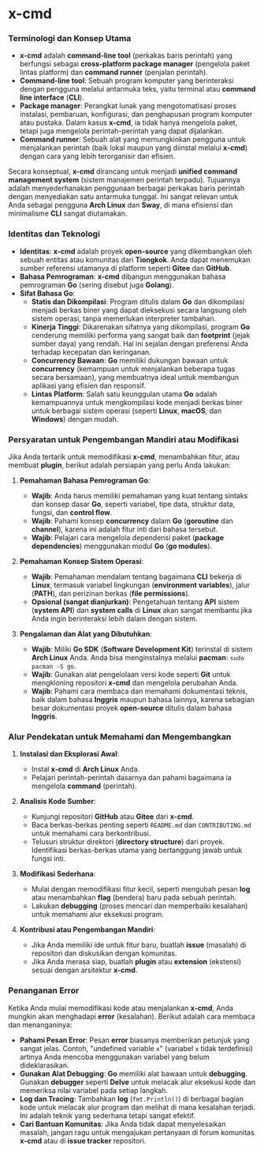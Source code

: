 # **x-cmd**

### **Terminologi dan Konsep Utama**

* **x-cmd** adalah **command-line tool** (perkakas baris perintah) yang berfungsi sebagai **cross-platform package manager** (pengelola paket lintas platform) dan **command runner** (penjalan perintah).
* **Command-line tool**: Sebuah program komputer yang berinteraksi dengan pengguna melalui antarmuka teks, yaitu terminal atau **command line interface** (**CLI**).
* **Package manager**: Perangkat lunak yang mengotomatisasi proses instalasi, pembaruan, konfigurasi, dan penghapusan program komputer atau pustaka. Dalam kasus **x-cmd**, ia tidak hanya mengelola paket, tetapi juga mengelola perintah-perintah yang dapat dijalankan.
* **Command runner**: Sebuah alat yang memungkinkan pengguna untuk menjalankan perintah (baik lokal maupun yang diinstal melalui **x-cmd**) dengan cara yang lebih terorganisir dan efisien.

Secara konseptual, **x-cmd** dirancang untuk menjadi **unified command management system** (sistem manajemen perintah terpadu). Tujuannya adalah menyederhanakan penggunaan berbagai perkakas baris perintah dengan menyediakan satu antarmuka tunggal. Ini sangat relevan untuk Anda sebagai pengguna **Arch Linux** dan **Sway**, di mana efisiensi dan minimalisme **CLI** sangat diutamakan.

### **Identitas dan Teknologi**

* **Identitas**: **x-cmd** adalah proyek **open-source** yang dikembangkan oleh sebuah entitas atau komunitas dari **Tiongkok**. Anda dapat menemukan sumber referensi utamanya di platform seperti **Gitee** dan **GitHub**.
* **Bahasa Pemrograman**: **x-cmd** dibangun menggunakan bahasa pemrograman **Go** (sering disebut juga **Golang**).
* **Sifat Bahasa Go**:
    * **Statis dan Dikompilasi**: Program ditulis dalam **Go** dan dikompilasi menjadi berkas biner yang dapat dieksekusi secara langsung oleh sistem operasi, tanpa memerlukan interpreter tambahan.
    * **Kinerja Tinggi**: Dikarenakan sifatnya yang dikompilasi, program **Go** cenderung memiliki performa yang sangat baik dan **footprint** (jejak sumber daya) yang rendah. Hal ini sejalan dengan preferensi Anda terhadap kecepatan dan keringanan.
    * **Concurrency Bawaan**: **Go** memiliki dukungan bawaan untuk **concurrency** (kemampuan untuk menjalankan beberapa tugas secara bersamaan), yang membuatnya ideal untuk membangun aplikasi yang efisien dan responsif.
    * **Lintas Platform**: Salah satu keunggulan utama **Go** adalah kemampuannya untuk mengkompilasi kode menjadi berkas biner untuk berbagai sistem operasi (seperti **Linux**, **macOS**, dan **Windows**) dengan mudah.

### **Persyaratan untuk Pengembangan Mandiri atau Modifikasi**

Jika Anda tertarik untuk memodifikasi **x-cmd**, menambahkan fitur, atau membuat **plugin**, berikut adalah persiapan yang perlu Anda lakukan:

1.  **Pemahaman Bahasa Pemrograman Go**:
    * **Wajib**: Anda harus memiliki pemahaman yang kuat tentang sintaks dan konsep dasar **Go**, seperti variabel, tipe data, struktur data, fungsi, dan **control flow**.
    * **Wajib**: Pahami konsep **concurrency** dalam **Go** (**goroutine** dan **channel**), karena ini adalah fitur inti dari bahasa tersebut.
    * **Wajib**: Pelajari cara mengelola dependensi paket (**package dependencies**) menggunakan modul **Go** (**go modules**).

2.  **Pemahaman Konsep Sistem Operasi**:
    * **Wajib**: Pemahaman mendalam tentang bagaimana **CLI** bekerja di **Linux**, termasuk variabel lingkungan (**environment variables**), jalur (**PATH**), dan perizinan berkas (**file permissions**).
    * **Opsional (sangat dianjurkan)**: Pengetahuan tentang **API** sistem (**system API**) dan **system calls** di **Linux** akan sangat membantu jika Anda ingin berinteraksi lebih dalam dengan sistem.

3.  **Pengalaman dan Alat yang Dibutuhkan**:
    * **Wajib**: Miliki **Go SDK** (**Software Development Kit**) terinstal di sistem **Arch Linux** Anda. Anda bisa menginstalnya melalui **pacman**: `sudo pacman -S go`.
    * **Wajib**: Gunakan alat pengelolaan versi kode seperti **Git** untuk mengkloning repositori **x-cmd** dan mengelola perubahan Anda.
    * **Wajib**: Pahami cara membaca dan memahami dokumentasi teknis, baik dalam bahasa **Inggris** maupun bahasa lainnya, karena sebagian besar dokumentasi proyek **open-source** ditulis dalam bahasa **Inggris**.

### **Alur Pendekatan untuk Memahami dan Mengembangkan**

1.  **Instalasi dan Eksplorasi Awal**:
    * Instal **x-cmd** di **Arch Linux** Anda.
    * Pelajari perintah-perintah dasarnya dan pahami bagaimana ia mengelola **command** (perintah).

2.  **Analisis Kode Sumber**:
    * Kunjungi repositori **GitHub** atau **Gitee** dari **x-cmd**.
    * Baca berkas-berkas penting seperti `README.md` dan `CONTRIBUTING.md` untuk memahami cara berkontribusi.
    * Telusuri struktur direktori (**directory structure**) dari proyek. Identifikasi berkas-berkas utama yang bertanggung jawab untuk fungsi inti.

3.  **Modifikasi Sederhana**:
    * Mulai dengan memodifikasi fitur kecil, seperti mengubah pesan **log** atau menambahkan **flag** (bendera) baru pada sebuah perintah.
    * Lakukan **debugging** (proses mencari dan memperbaiki kesalahan) untuk memahami alur eksekusi program.

4.  **Kontribusi atau Pengembangan Mandiri**:
    * Jika Anda memiliki ide untuk fitur baru, buatlah **issue** (masalah) di repositori dan diskusikan dengan komunitas.
    * Jika Anda merasa siap, buatlah **plugin** atau **extension** (ekstensi) sesuai dengan arsitektur **x-cmd**.

### **Penanganan Error**

Ketika Anda mulai memodifikasi kode atau menjalankan **x-cmd**, Anda mungkin akan menghadapi **error** (kesalahan). Berikut adalah cara membaca dan menanganinya:

* **Pahami Pesan Error**: Pesan **error** biasanya memberikan petunjuk yang sangat jelas. Contoh, "undefined variable `x`" (variabel `x` tidak terdefinisi) artinya Anda mencoba menggunakan variabel yang belum dideklarasikan.
* **Gunakan Alat Debugging**: **Go** memiliki alat bawaan untuk **debugging**. Gunakan **debugger** seperti **Delve** untuk melacak alur eksekusi kode dan memeriksa nilai variabel pada setiap langkah.
* **Log dan Tracing**: Tambahkan **log** (`fmt.Println()`) di berbagai bagian kode untuk melacak alur program dan melihat di mana kesalahan terjadi. Ini adalah teknik yang sederhana tetapi sangat efektif.
* **Cari Bantuan Komunitas**: Jika Anda tidak dapat menyelesaikan masalah, jangan ragu untuk mengajukan pertanyaan di forum komunitas **x-cmd** atau di **issue tracker** repositori.
